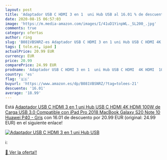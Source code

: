 ```yaml
---
layout: post
title: 'Adaptador USB C HDMI 3 en 1  uni Hub USB al 16.01 % de descuento'
date: 2020-08-15 06:57:03
image: 'https://m.media-amazon.com/images/I/41uD1YinpWL._SL200_.jpg'
comments: true
category: ofertas
author: ring
slug: 'B081VBSNRZ-es Adaptador USB C HDMI 3 en 1 uni Hub USB C HDMI 4K HDMI...'
tags: [ tole.es, ipad ]
actualPrice: 20.99 EUR
currency: EUR
price: 20.99
comparePrice: 24.99 EUR
prodname: 'Adaptador USB C HDMI 3 en 1  uni Hub USB C HDMI  4K HDMI  100W de Carga  USB 3.0  Compatible con iPad Pro 2018  MacBook  Galaxy S20  Note 10  Huawei P40 - Gris'
country: 'es'
flag: '🇪🇸'
buyurl: 'https://www.amazon.es/dp/B081VBSNRZ/?tag=tolees-21'
descuento: '16.01'
average: '18.99'
---
```


Está [Adaptador USB C HDMI 3 en 1  uni Hub USB C HDMI  4K HDMI  100W de Carga  USB 3.0  Compatible con iPad Pro 2018  MacBook  Galaxy S20  Note 10  Huawei P40 - Gris](https://www.amazon.es/dp/B081VBSNRZ/?tag=tolees-21) con 16.01 de descuento por 20.99 EUR (original: 24.99 EUR) en el siguiente enlace!

[![Adaptador USB C HDMI 3 en 1  uni Hub USB](https://m.media-amazon.com/images/I/41uD1YinpWL._SL200_.jpg)](https://www.amazon.es/dp/B081VBSNRZ/?tag=tolees-21)

ℹ️:


[🛒 Ver la oferta!!](https://www.amazon.es/dp/B081VBSNRZ/?tag=tolees-21)

